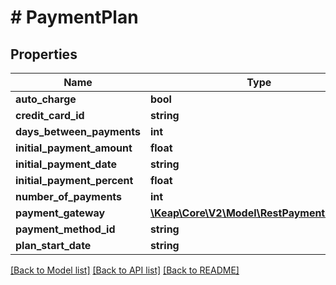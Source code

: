 # # PaymentPlan

## Properties

Name | Type | Description | Notes
------------ | ------------- | ------------- | -------------
**auto_charge** | **bool** |  | [optional]
**credit_card_id** | **string** |  | [optional]
**days_between_payments** | **int** |  |
**initial_payment_amount** | **float** |  | [optional]
**initial_payment_date** | **string** |  | [optional]
**initial_payment_percent** | **float** |  | [optional]
**number_of_payments** | **int** |  |
**payment_gateway** | [**\Keap\Core\V2\Model\RestPaymentGateway**](RestPaymentGateway.md) |  | [optional]
**payment_method_id** | **string** |  | [optional]
**plan_start_date** | **string** |  |

[[Back to Model list]](../../README.md#models) [[Back to API list]](../../README.md#endpoints) [[Back to README]](../../README.md)
